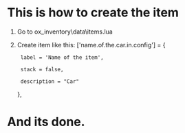 # This is how to create the item

1. Go to ox_inventory\data\items.lua
2. Create item like this:
	['name.of.the.car.in.config'] = {

        label = 'Name of the item',

        stack = false,

        description = "Car"

	},

# And its done.
